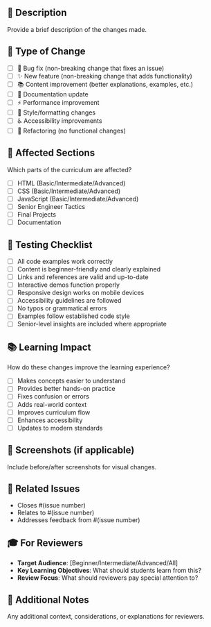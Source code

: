 ## 📝 Description
Provide a brief description of the changes made.

## 🎯 Type of Change
- [ ] 🐛 Bug fix (non-breaking change that fixes an issue)
- [ ] ✨ New feature (non-breaking change that adds functionality)
- [ ] 📚 Content improvement (better explanations, examples, etc.)
- [ ] 📖 Documentation update
- [ ] ⚡ Performance improvement
- [ ] 🎨 Style/formatting changes
- [ ] ♿ Accessibility improvements
- [ ] 🔧 Refactoring (no functional changes)

## 📍 Affected Sections
Which parts of the curriculum are affected?
- [ ] HTML (Basic/Intermediate/Advanced)
- [ ] CSS (Basic/Intermediate/Advanced)  
- [ ] JavaScript (Basic/Intermediate/Advanced)
- [ ] Senior Engineer Tactics
- [ ] Final Projects
- [ ] Documentation

## 🧪 Testing Checklist
- [ ] All code examples work correctly
- [ ] Content is beginner-friendly and clearly explained
- [ ] Links and references are valid and up-to-date
- [ ] Interactive demos function properly
- [ ] Responsive design works on mobile devices
- [ ] Accessibility guidelines are followed
- [ ] No typos or grammatical errors
- [ ] Examples follow established code style
- [ ] Senior-level insights are included where appropriate

## 📚 Learning Impact
How do these changes improve the learning experience?
- [ ] Makes concepts easier to understand
- [ ] Provides better hands-on practice
- [ ] Fixes confusion or errors
- [ ] Adds real-world context
- [ ] Improves curriculum flow
- [ ] Enhances accessibility
- [ ] Updates to modern standards

## 📸 Screenshots (if applicable)
Include before/after screenshots for visual changes.

## 📖 Related Issues
- Closes #(issue number)
- Relates to #(issue number)
- Addresses feedback from #(issue number)

## 🎓 For Reviewers
- **Target Audience**: [Beginner/Intermediate/Advanced/All]
- **Key Learning Objectives**: What should students learn from this?
- **Review Focus**: What should reviewers pay special attention to?

## 🔗 Additional Notes
Any additional context, considerations, or explanations for reviewers.
